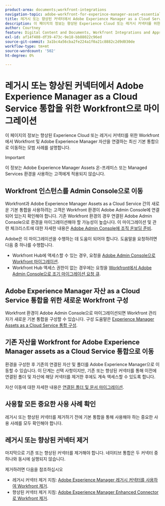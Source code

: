 ```yaml
---
product-area: documents;workfront-integrations
navigation-topic: adobe-workfront-for-experince-manager-asset-essentials
title: 레거시 또는 향상된 커넥터에서 Adobe Experience Manager as a Cloud Service 통합을 위한 Workfront으로 마이그레이션
description: 이 페이지의 정보는 향상된 Experience Cloud 또는 레거시 커넥터를 위한 Workfront에서 Workfront 및 Adobe Experience Manager 자산을 연결하는 최신 기본 통합으로 이동하는 모범 사례를 설명합니다.
author: Courtney
feature: Digital Content and Documents, Workfront Integrations and Apps
exl-id: af14f408-df39-473c-9e18-bb88022c96ed
source-git-commit: 3a1bc4a56cba2fe224a1f0a21c8882c2d9d030de
workflow-type: tm+mt
source-wordcount: '502'
ht-degree: 0%

---
```


# 레거시 또는 향상된 커넥터에서 Adobe Experience Manager as a Cloud Service 통합을 위한 Workfront으로 마이그레이션

이 페이지의 정보는 향상된 Experience Cloud 또는 레거시 커넥터를 위한 Workfront에서 Workfront 및 Adobe Experience Manager 자산을 연결하는 최신 기본 통합으로 이동하는 모범 사례를 설명합니다.

>[!IMPORTANT]
>
>이 정보는 Adobe Experience Manager Assets 온-프레미스 또는 Managed Services 환경을 사용하는 고객에게 적용되지 않습니다.

## Workfront 인스턴스를 Admin Console으로 이동

Workfront과 Adobe Experience Manager Assets as a Cloud Service 간의 새로운 기본 통합을 사용하려는 고객은 Workfront 환경이 Adobe Admin Console에 연결되어 있는지 확인해야 합니다. 기존 Workfront 환경의 경우 연결된 Adobe Admin Console으로 환경을 마이그레이션해야 할 가능성이 높습니다. 이 마이그레이션 및 관련 체크리스트에 대한 자세한 내용은 [Adobe Admin Console에 조직 온보딩 준비](/help/quicksilver/administration-and-setup/adobe-admin-console/prep-for-admin-console.md).

Adobe은 이 마이그레이션을 수행하는 데 도움이 되어야 합니다. 도움말을 요청하려면 다음 중 하나를 수행합니다.

* Workfront Hub에 액세스할 수 있는 경우, 요청을 [Adobe Admin Console으로 Workfront 마이그레이션](https://hub.workfront.com/requests/new?activeTab=tab-new-helpRequest&amp;projectID=629674d500054a38133cf26e01d06a97&amp;path=).
* Workfront Hub 액세스 권한이 없는 경우에는 요청을 [Workfront에서 Adobe Admin Console으로 조기 마이그레이션 요청 큐](https://workfront.az1.qualtrics.com/jfe/form/SV_9T5LuHf05JUOPAi).

## Adobe Experience Manager 자산 as a Cloud Service 통합을 위한 새로운 Workfront 구성

Workfront 환경이 Adobe Admin Console으로 마이그레이션되면 Workfront 관리자가 새로운 기본 통합을 구성할 수 있습니다. 구성 도움말은 [Experience Manager Assets as a Cloud Service 통합 구성](/help/quicksilver/administration-and-setup/configure-integrations/configure-aacs-integration.md).

## 기존 자산을 Workfront for Adobe Experience Manager assets as a Cloud Service 통합으로 이동

환경을 구성한 후 기존의 연결된 자산 및 폴더를 Adobe Experience Manager으로 이동할 수 있습니다. 이 단계는 선택 사항이지만, 기존 또는 향상된 커넥터를 통해 이전에 연결된 폴더 및 자산에 해당 커넥터를 제거한 후에도 계속 액세스할 수 있도록 합니다.

자산 이동에 대한 자세한 내용은 [연결된 폴더 및 문서 마이그레이션](/help/quicksilver/documents/workfront-and-experience-manager-integrations/legacy-enhanced-connector-migration/workfront-document-link-updates.md).

## 사용할 모든 중요한 사용 사례 확인

레거시 또는 향상된 커넥터를 제거하기 전에 기본 통합을 통해 사용해야 하는 중요한 사용 사례를 모두 확인해야 합니다.

## 레거시 또는 향상된 커넥터 제거

마지막으로 기존 또는 향상된 커넥터를 제거해야 합니다. 네이티브 통합은 두 커넥터 중 하나와 동시에 실행되지 않습니다.

제거하려면 다음을 참조하십시오

* 레거시 커넥터 제거 지침: [Adobe Experience Manager 레거시 커넥터를 사용하여 Workfront 제거](/help/quicksilver/documents/workfront-and-experience-manager-integrations/legacy-enhanced-connector-migration/uninstall-legacy-connector.md).
* 향상된 커넥터 제거 지침: [Adobe Experience Manager Enhanced Connector로 Workfront 제거](/help/quicksilver/documents/workfront-and-experience-manager-integrations/legacy-enhanced-connector-migration/uninstall-enhanced-connector.md).
